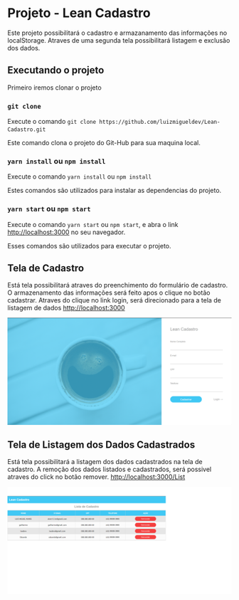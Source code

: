 # Projeto - Lean Cadastro

Este projeto possibilitará o cadastro e armazanamento das informações no localStorage. Atraves de uma segunda tela possibilitará listagem e exclusão dos dados.

## Executando o projeto

Primeiro iremos clonar o projeto 

### `git clone `

Execute o comando `git clone https://github.com/luizmigueldev/Lean-Cadastro.git`

Este comando clona o projeto do Git-Hub para sua maquina local.

### `yarn install` ou `npm install`

Execute o comando `yarn install` ou `npm install`

Estes comandos são utilizados para instalar as dependencias do projeto.

### `yarn start` ou `npm start`

Execute o comando `yarn start` ou `npm start`, e abra o link [http://localhost:3000](http://localhost:3000) no seu navegador.

Esses comandos são utilizados para executar o projeto.

## Tela de Cadastro

Está tela possibilitará atraves do preenchimento do formulário de cadastro.
O armazenamento das informações será feito apos o clique no botão cadastrar. 
Atraves do clique no link login, será direcionado para a tela de listagem de dados
[http://localhost:3000](http://localhost:3000)

![tela de cadastro][tela-cadastro]

[tela-cadastro]: ./assets/tela-de-cadastro.png "tela de cadastro"

## Tela de Listagem dos Dados Cadastrados

Está tela possibilitará a listagem dos dados cadastrados na tela de cadastro.
A remoção dos dados listados e cadastrados, será possivel atraves do click no botão remover.
[http://localhost:3000/List](http://localhost:3000/List)

![tela de listagem][tela-listagem]

[tela-listagem]: ./assets/tela-de-listagem.png "tela de listagem"